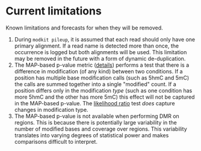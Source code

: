 # Current limitations

Known limitations and forecasts for when they will be removed.

1. During `modkit pileup`, it is assumed that each read should only have one primary alignment. If a read name
   is detected more than once, the occurrence is logged but both alignments will be used. This limitation may be
   removed in the future with a form of dynamic de-duplication.
2. The MAP-based p-value metric ([details](./dmr_scoring_details.md#map-based-p-value)) performs a test that there is a difference in modification (of any kind) between two conditions.
If a position has multiple base modification calls (such as 5hmC and 5mC) the calls are summed together into a single "modified" count. 
If a position differs only in the modification _type_ (such as one condition has more 5hmC and the other has more 5mC) this effect will not be captured in the MAP-based p-value. The [likelihood ratio](./dmr_scoring_details.md#likelihood-ratio-scoring-details) test _does_ capture changes in modification type.
3. The MAP-based p-value is not available when performing DMR on regions.
This is because there is potentially large variability in the number of modified bases and coverage over regions. This variability translates into varying degrees of statistical power and makes comparisons difficult to interpret.
